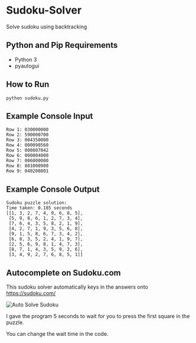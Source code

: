 # Sudoku-Solver

Solve sudoku using backtracking

## Python and Pip Requirements

- Python 3
- pyautogui

## How to Run

`python sudoku.py`

## Example Console Input

```
Row 1: 030000000
Row 2: 590000700
Row 3: 004350000
Row 4: 000090560
Row 5: 000807042
Row 6: 000004000
Row 7: 006000000
Row 8: 801000900
Row 9: 040200801
```

## Example Console Output

```
Sudoku puzzle solution:
Time taken: 0.185 seconds
[[1, 3, 2, 7, 4, 9, 6, 8, 5],
 [5, 9, 8, 6, 1, 2, 7, 3, 4],
 [7, 6, 4, 3, 5, 8, 2, 1, 9],
 [4, 2, 7, 1, 9, 3, 5, 6, 8],
 [9, 1, 5, 8, 6, 7, 3, 4, 2],
 [6, 8, 3, 5, 2, 4, 1, 9, 7],
 [2, 5, 6, 9, 8, 1, 4, 7, 3],
 [8, 7, 1, 4, 3, 5, 9, 2, 6],
 [3, 4, 9, 2, 7, 6, 8, 5, 1]]
 ```

## Autocomplete on Sudoku.com

This sudoku solver automatically keys in the answers onto https://sudoku.com/

![Auto Solve Sudoku](https://media.giphy.com/media/ztTrdfCljEn9f8w2YH/giphy.gif)

I gave the program 5 seconds to wait for you to press the first square in the puzzle.

You can change the wait time in the code.
